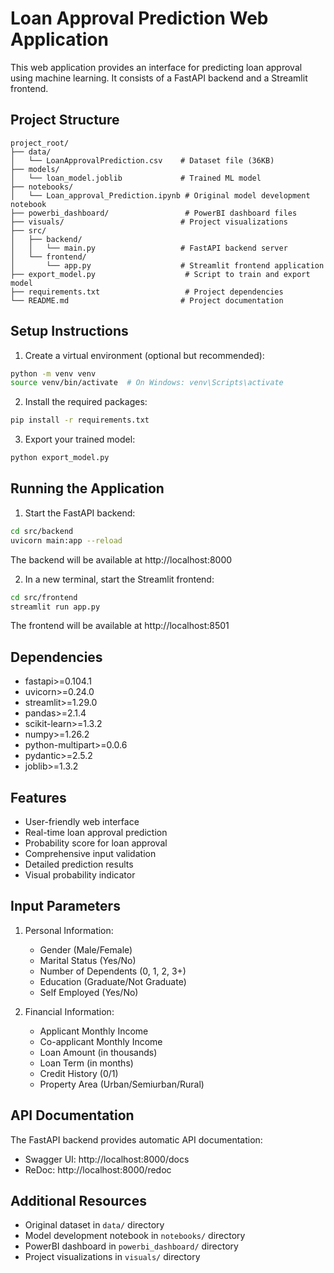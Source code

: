 # Loan Approval Prediction Web Application

This web application provides an interface for predicting loan approval using machine learning. It consists of a FastAPI backend and a Streamlit frontend.

## Project Structure
```
project_root/
├── data/
│   └── LoanApprovalPrediction.csv    # Dataset file (36KB)
├── models/
│   └── loan_model.joblib             # Trained ML model
├── notebooks/
│   └── Loan_approval_Prediction.ipynb # Original model development notebook
├── powerbi_dashboard/                 # PowerBI dashboard files
├── visuals/                          # Project visualizations
├── src/
│   ├── backend/
│   │   └── main.py                   # FastAPI backend server
│   └── frontend/
│       └── app.py                    # Streamlit frontend application
├── export_model.py                    # Script to train and export model
├── requirements.txt                   # Project dependencies
└── README.md                         # Project documentation
```

## Setup Instructions

1. Create a virtual environment (optional but recommended):
```bash
python -m venv venv
source venv/bin/activate  # On Windows: venv\Scripts\activate
```

2. Install the required packages:
```bash
pip install -r requirements.txt
```

3. Export your trained model:
```bash
python export_model.py
```

## Running the Application

1. Start the FastAPI backend:
```bash
cd src/backend
uvicorn main:app --reload
```
The backend will be available at http://localhost:8000

2. In a new terminal, start the Streamlit frontend:
```bash
cd src/frontend
streamlit run app.py
```
The frontend will be available at http://localhost:8501

## Dependencies
- fastapi>=0.104.1
- uvicorn>=0.24.0
- streamlit>=1.29.0
- pandas>=2.1.4
- scikit-learn>=1.3.2
- numpy>=1.26.2
- python-multipart>=0.0.6
- pydantic>=2.5.2
- joblib>=1.3.2

## Features
- User-friendly web interface
- Real-time loan approval prediction
- Probability score for loan approval
- Comprehensive input validation
- Detailed prediction results
- Visual probability indicator

## Input Parameters
1. Personal Information:
   - Gender (Male/Female)
   - Marital Status (Yes/No)
   - Number of Dependents (0, 1, 2, 3+)
   - Education (Graduate/Not Graduate)
   - Self Employed (Yes/No)

2. Financial Information:
   - Applicant Monthly Income
   - Co-applicant Monthly Income
   - Loan Amount (in thousands)
   - Loan Term (in months)
   - Credit History (0/1)
   - Property Area (Urban/Semiurban/Rural)

## API Documentation
The FastAPI backend provides automatic API documentation:
- Swagger UI: http://localhost:8000/docs
- ReDoc: http://localhost:8000/redoc

## Additional Resources
- Original dataset in `data/` directory
- Model development notebook in `notebooks/` directory
- PowerBI dashboard in `powerbi_dashboard/` directory
- Project visualizations in `visuals/` directory 